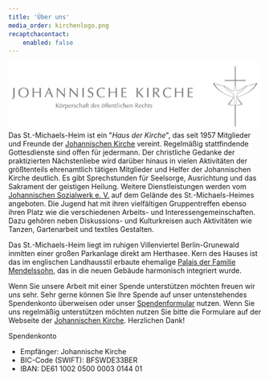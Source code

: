 ```yaml
---
title: 'Über uns'
media_order: kirchenlogo.png
recaptchacontact:
    enabled: false
---
```


[![Johannische Kirche](kirchenlogo.png?classes=center)](http://www.johannische-kirche.org)
Das St.-Michaels-Heim ist ein "_Haus der Kirche_", das seit 1957 Mitglieder und Freunde der [Johannischen Kirche](https://www.johannische-kirche.org) vereint. Regelmäßig stattfindende Gottesdienste sind offen für jedermann. Der christliche Gedanke der praktizierten Nächstenliebe wird darüber hinaus in vielen Aktivitäten der größtenteils ehrenamtlich tätigen Mitglieder und Helfer der Johannischen Kirche deutlich. Es gibt Sprechstunden für Seelsorge, Ausrichtung und das Sakrament der geistigen Heilung.
Weitere Dienstleistungen werden vom [Johannischen Sozialwerk e. V.](https://www.johannisches-sozialwerk.de/) auf dem Gelände des St.-Michaels-Heimes angeboten. Die Jugend hat mit ihren vielfältigen Gruppentreffen ebenso ihren Platz wie die verschiedenen Arbeits- und Interessengemeinschaften. Dazu gehören neben Diskussions- und Kulturkreisen auch Aktivitäten wie Tanzen, Gartenarbeit und textiles Gestalten.

Das St.-Michaels-Heim liegt im ruhigen Villenviertel Berlin-Grunewald inmitten einer großen Parkanlage direkt am Herthasee. Kern des Hauses ist das im englischen Landhausstil erbaute ehemalige [Palais der Familie Mendelssohn](https://de.wikipedia.org/wiki/Palais_Mendelssohn), das in die neuen Gebäude harmonisch integriert wurde.

Wenn Sie unsere Arbeit mit einer Spende unterstützen möchten freuen wir uns sehr. Sehr gerne können Sie Ihre Spende auf unser untenstehendes Spendenkonto überweisen oder unser [Spendenformular](https://secure.spendenbank.de/form/3469) nutzen. Wenn Sie uns regelmäßig unterstützen möchten nutzen Sie bitte die Formulare auf der Webseite der [Johannischen Kirche](https://www.johannische-kirche.org/wir-ueber-uns/aufbau-ordnung/finanzen.html). Herzlichen Dank!

Spendenkonto
* Empfänger: Johannische Kirche
* BIC-Code (SWIFT): BFSWDE33BER
* IBAN: DE61 1002 0500 0003 0144 01
